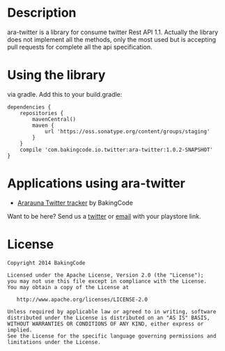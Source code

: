 Description
=================

ara-twitter is a library for consume twitter Rest API 1.1. Actually the library does not implement all the methods, only the most used but is accepting pull requests for complete all the api specification.


Using the library
================

via gradle. Add this to your build.gradle:

    dependencies {  
        repositories {
            mavenCentral()
            maven {
                url 'https://oss.sonatype.org/content/groups/staging'
            }
        }
        compile 'com.bakingcode.io.twitter:ara-twitter:1.0.2-SNAPSHOT'
    }


Applications using ara-twitter
================

* [Ararauna Twitter tracker](https://play.google.com/store/apps/details?id=bakingcode.tweedb) by BakingCode

Want to be here? Send us a [twitter](https://twitter.com/bakingcode) or [email](mailto:info@bakingcode.com) with your playstore link.


License
=======

    Copyright 2014 BakingCode

    Licensed under the Apache License, Version 2.0 (the "License");
    you may not use this file except in compliance with the License.
    You may obtain a copy of the License at

       http://www.apache.org/licenses/LICENSE-2.0

    Unless required by applicable law or agreed to in writing, software
    distributed under the License is distributed on an "AS IS" BASIS,
    WITHOUT WARRANTIES OR CONDITIONS OF ANY KIND, either express or implied.
    See the License for the specific language governing permissions and
    limitations under the License.
